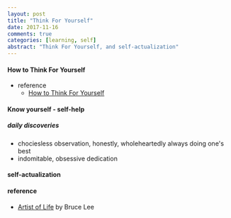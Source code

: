 ```yaml
---
layout: post
title: "Think For Yourself"
date: 2017-11-16
comments: true
categories: [learning, self]
abstract: "Think For Yourself, and self-actualization"  
---
```


#### How to Think For Yourself

* reference
    -  [How to Think For Yourself](http://paulgraham.com/think.html)

#### Know yourself  - self-help  

##### daily discoveries 
* chociesless observation, honestly, wholeheartedly always doing one's best  
* indomitable, obsessive dedication  


#### self-actualization  

#### reference
*  [Artist of Life](https://book.douban.com/subject/5401208/) by Bruce Lee